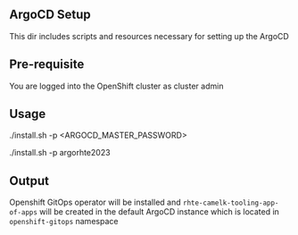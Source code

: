 ## ArgoCD Setup

This dir includes scripts and resources necessary for setting up the ArgoCD 

## Pre-requisite

You are logged into the OpenShift cluster as cluster admin

## Usage

./install.sh -p <ARGOCD_MASTER_PASSWORD>

./install.sh -p argorhte2023

## Output
Openshift GitOps operator will be installed and `rhte-camelk-tooling-app-of-apps` will be created in the default ArgoCD instance which is located in `openshift-gitops` namespace